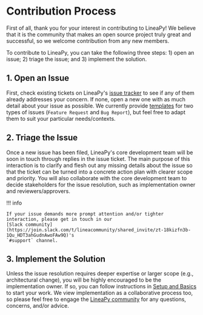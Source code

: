 # Contribution Process

First of all, thank you for your interest in contributing to LineaPy!
We believe that it is the community that makes an open source project truly great
and successful, so we welcome contribution from any new members.

To contribute to LineaPy, you can take the following three steps: 1) open an issue; 2) triage the issue; and 3) implement the solution.

## 1. Open an Issue

First, check existing tickets on LineaPy's [issue tracker](https://github.com/LineaLabs/lineapy/issues)
to see if any of them already addresses your concern. If none, open a new one with as much detail about your issue
as possible. We currently provide [templates](https://github.com/LineaLabs/lineapy/issues/new/choose)
for two types of issues (`Feature Request` and `Bug Report`), but feel free to adapt them to suit your particular needs/contexts.

## 2. Triage the Issue

Once a new issue has been filed, LineaPy's core development team will be soon in touch through replies in the issue ticket.
The main purpose of this interaction is to clarify and flesh out any missing details about the issue so that the ticket can be
turned into a concrete action plan with clearer scope and priority. You will also collaborate with the core development team
to decide stakeholders for the issue resolution, such as implementation owner and reviewers/approvers.

!!! info

    If your issue demands more prompt attention and/or tighter interaction, please get in touch in our
    [Slack community](https://join.slack.com/t/lineacommunity/shared_invite/zt-18kizfn3b-1Qu_HDT3ahGudnAwoFAw9Q)'s
    `#support` channel.

## 3. Implement the Solution

Unless the issue resolution requires deeper expertise or larger scope (e.g., architectural change), you will be highly encouraged
to be the implementation owner. If so, you can follow instructions in [Setup and Basics](setup.md) to start
your work. We view implementation as a collaborative process too, so please feel free to engage the [LineaPy community](ADD-LINK)
for any questions, concerns, and/or advice.
